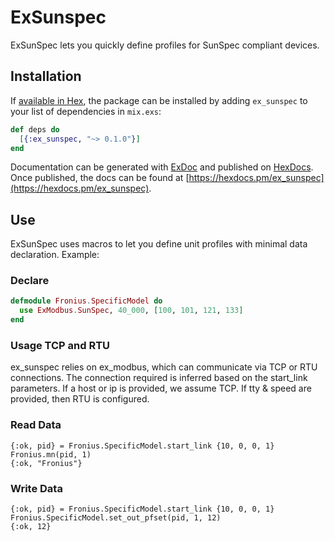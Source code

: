 # ExSunspec

ExSunSpec lets you quickly define profiles for SunSpec compliant devices.

## Installation

If [available in Hex](https://hex.pm/docs/publish), the package can be installed
by adding `ex_sunspec` to your list of dependencies in `mix.exs`:

```elixir
def deps do
  [{:ex_sunspec, "~> 0.1.0"}]
end
```

Documentation can be generated with [ExDoc](https://github.com/elixir-lang/ex_doc)
and published on [HexDocs](https://hexdocs.pm). Once published, the docs can
be found at [https://hexdocs.pm/ex_sunspec](https://hexdocs.pm/ex_sunspec).

## Use

ExSunSpec uses macros to let you define unit profiles with minimal data declaration. Example:

### Declare 

```elixir
defmodule Fronius.SpecificModel do
  use ExModbus.SunSpec, 40_000, [100, 101, 121, 133]
end
```

### Usage TCP and RTU

ex_sunspec relies on ex_modbus, which can communicate via TCP or RTU connections. The connection required is inferred based on the start_link parameters.  If a host or ip is provided, we assume TCP. If tty & speed are provided, then RTU is configured.

### Read Data

```
{:ok, pid} = Fronius.SpecificModel.start_link {10, 0, 0, 1}
Fronius.mn(pid, 1)
{:ok, "Fronius"}
```

### Write Data
```
{:ok, pid} = Fronius.SpecificModel.start_link {10, 0, 0, 1}
Fronius.SpecificModel.set_out_pfset(pid, 1, 12)
{:ok, 12}
```

